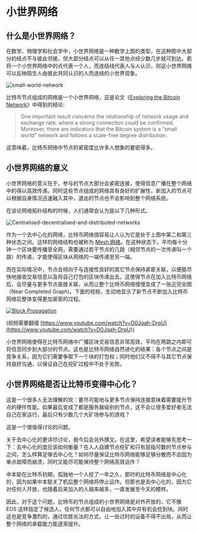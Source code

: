 # 小世界网络

## 什么是小世界网络？

在数学、物理学和社会学中，小世界网络是一种数学上图的类型，在这种图中大部分的结点不与彼此邻接，但大部分结点可以从任一其他点经少数几步就可到达。若将一个小世界网络中的点代表一个人，而连结线代表人与人认识，则这小世界网络可以反映陌生人由彼此共同认识的人而连结的小世界现象。

![small-world-network](http://i1375.photobucket.com/albums/ag455/imcoddy/bitcoin/small-world-network_zpspsjygfkn.png)

比特币节点组成的网络是一个小世界网络，这是论文《[Exploring the Bitcoin Network](https://www.researchgate.net/publication/262562539_Exploring_the_Bitcoin_Network)》中得到的结论:

> One important result concerns the relationship of network usage and exchange rate, where a strong connection could be confirmed. Moreover, there are indicators that the Bitcoin system is a “small world” network and follows a scale-free degree distribution.

这意味着，比特币网络中节点的紧密度比许多人想象的要密得多。

## 小世界网络的意义

小世界网络的意义在于，参与的节点大部分会紧密连接，使得信息广播在整个网络中的得以高效传递。同时这些节点组成的网络具有良好的扩展性，新加入的节点可以根据自身情况迅速融入其中，退出的节点也不会影响到整个网络系统。

在谈论网络拓扑结构的时候，人们通常会认为是以下几种形式。

![Centralised-decentralised-and-distributed-networks](http://i1375.photobucket.com/albums/ag455/imcoddy/bitcoin/Centralised-decentralised-and-distributed-networks-Baran-in-Barabasi-2003_zpsxnpqulzx.png)

作为一个去中心化的网络，比特币网络很容易让人认为它是处于上图中第二和第三种状态之间。这样的网络结构也被称为 [Mesh 网络](https://zh.wikipedia.org/wiki/%E7%BD%91%E7%8A%B6%E7%BD%91%E7%BB%9C)。在这种状态下，平均每十分钟一个区块要传播至全网，需要通过若干节点的几跳（相邻节点的一次传递叫一个跳）的传递，才能使得区块从网络的一端传递至另一端。

而在实际情况中，节点会倾向于与连接性良好的其它节点保持紧密关联，以便能尽快地接收交易信息以及将自己打包的区块传递出去。这使得节点在加入比特币网络后，会尽量与更多节点直接关联，从而让整个比特币网络慢慢变成了一张近完全图（Near Completed Graph)。下面的视频，生动地显示了新节点不断加入比特币网络后整体变得更加紧密的过程。

[![Block Propagation](https://img.youtube.com/vi/D0Jqah-DrpU/0.jpg)](https://www.youtube.com/watch?v=D0Jqah-DrpU)

(视频需要翻墙 [https://www.youtube.com/watch?v=D0Jqah-DrpU](https://www.youtube.com/watch?v=D0Jqah-DrpU))

小世界网络使得在比特币网络中广播区块交易信息非常高效，平均在两跳之内即可将信息同步到大部分的节点。这也是比特币网络自然进化的结果：各个节点之间是竞争关系，因为它们需要争取下一个块的打包权；同时他们又不得不与其它节点保持良好沟通，以保证自己在挖矿过程中不处于劣势。

## 小世界网络是否让比特币变得中心化？

这是一个很多人无法理解的坎：要尽可能地与更多节点保持连接意味着需要提升节点的硬件性能。如果最后变成了都是服务器级别的节点，这不会让很多爱好者无法自己在家运行，最后只有少数几个大矿场参与的游戏？

这是一个很值得讨论的问题。

关于去中心化的更详尽讨论，我今后会另外撰文。在这里，希望读者能够先思考一下：去中心化的度应该如何衡量？在人人自建节点挖矿和只有屈指可数的节点参与之间，怎么样算足够去中心化？如何尽量保证比特币网络能够足够分散而不会因为单点故障而崩溃，同时又能尽可能保持整个网络高效运作？

中本聪在比特币初期，孤独地一个人挖了一年之久，那时的比特币网络是中心化的，因为如果中本聪关了机后整个网络将停止运作。但那也是去中心化的，因为它对任何人开放，也随着后来加入的人越来越多，一直发展至今天的模样。

因此，对于这个问题，比特币的节点组成的小世界网络是对外开放的，它不像 EOS 这样指定了候选人，任何节点都可以自由地加入其中并有机会挖到块。同时这也是竞争激烈的，通过优胜劣汰的方式，让一些过时的设备不得不出局，从而让整个网络的承载能力能逐渐提升。
